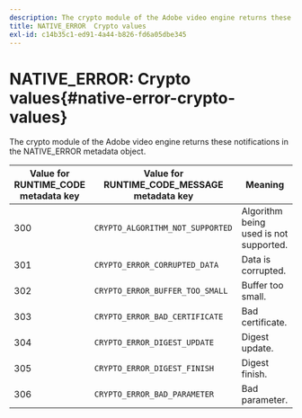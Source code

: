 ```yaml
---
description: The crypto module of the Adobe video engine returns these notifications in the NATIVE_ERROR metadata object.
title: NATIVE_ERROR  Crypto values
exl-id: c14b35c1-ed91-4a44-b826-fd6a05dbe345
---
```

# NATIVE_ERROR: Crypto values{#native-error-crypto-values}

The crypto module of the Adobe video engine returns these notifications in the NATIVE_ERROR metadata object.

|  Value for RUNTIME_CODE metadata key  | Value for RUNTIME_CODE_MESSAGE metadata key  | Meaning  |
|---|---|---|
|  300  | `CRYPTO_ALGORITHM_NOT_SUPPORTED`  | Algorithm being used is not supported.  |
|  301  | `CRYPTO_ERROR_CORRUPTED_DATA`  | Data is corrupted.  |
|  302  | `CRYPTO_ERROR_BUFFER_TOO_SMALL`  | Buffer too small.  |
|  303  | `CRYPTO_ERROR_BAD_CERTIFICATE`  | Bad certificate.  |
|  304  | `CRYPTO_ERROR_DIGEST_UPDATE`  | Digest update.  |
|  305  | `CRYPTO_ERROR_DIGEST_FINISH`  | Digest finish.  |
|  306  | `CRYPTO_ERROR_BAD_PARAMETER`  | Bad parameter.  |
